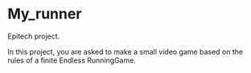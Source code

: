 # My_runner
Epitech project. 

In this project, you are asked to make a small video game based on the rules of a finite Endless RunningGame.
